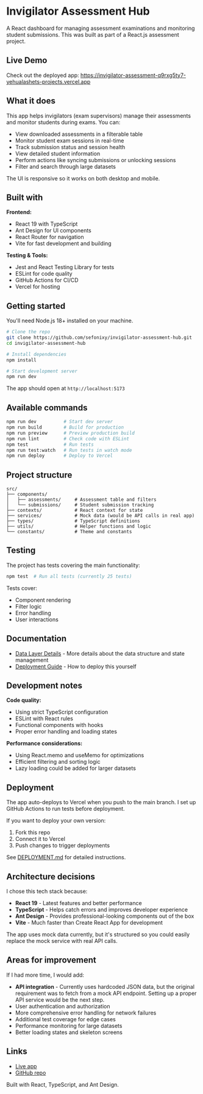 # Invigilator Assessment Hub

A React dashboard for managing assessment examinations and monitoring student submissions. This was built as part of a React.js assessment project.

## Live Demo

Check out the deployed app: https://invigilator-assessment-q9rxg5ty7-yehualashets-projects.vercel.app

## What it does

This app helps invigilators (exam supervisors) manage their assessments and monitor students during exams. You can:

- View downloaded assessments in a filterable table
- Monitor student exam sessions in real-time  
- Track submission status and session health
- View detailed student information
- Perform actions like syncing submissions or unlocking sessions
- Filter and search through large datasets

The UI is responsive so it works on both desktop and mobile.

## Built with

**Frontend:**
- React 19 with TypeScript
- Ant Design for UI components
- React Router for navigation
- Vite for fast development and building

**Testing & Tools:**
- Jest and React Testing Library for tests
- ESLint for code quality
- GitHub Actions for CI/CD
- Vercel for hosting

## Getting started

You'll need Node.js 18+ installed on your machine.

```bash
# Clone the repo
git clone https://github.com/sefonixy/invigilator-assessment-hub.git
cd invigilator-assessment-hub

# Install dependencies
npm install

# Start development server
npm run dev
```

The app should open at `http://localhost:5173`

## Available commands

```bash
npm run dev          # Start dev server
npm run build        # Build for production  
npm run preview      # Preview production build
npm run lint         # Check code with ESLint
npm test             # Run tests
npm run test:watch   # Run tests in watch mode
npm run deploy       # Deploy to Vercel
```

## Project structure

```
src/
├── components/
│   ├── assessments/     # Assessment table and filters
│   └── submissions/     # Student submission tracking
├── contexts/            # React context for state
├── services/            # Mock data (would be API calls in real app)
├── types/               # TypeScript definitions
├── utils/               # Helper functions and logic
└── constants/           # Theme and constants
```

## Testing

The project has tests covering the main functionality:

```bash
npm test  # Run all tests (currently 25 tests)
```

Tests cover:
- Component rendering
- Filter logic
- Error handling
- User interactions

## Documentation

- [Data Layer Details](./docs/data-layer-readme.md) - More details about the data structure and state management
- [Deployment Guide](./DEPLOYMENT.md) - How to deploy this yourself

## Development notes

**Code quality:**
- Using strict TypeScript configuration
- ESLint with React rules
- Functional components with hooks
- Proper error handling and loading states

**Performance considerations:**
- Using React.memo and useMemo for optimizations
- Efficient filtering and sorting logic
- Lazy loading could be added for larger datasets

## Deployment

The app auto-deploys to Vercel when you push to the main branch. I set up GitHub Actions to run tests before deployment.

If you want to deploy your own version:
1. Fork this repo
2. Connect it to Vercel
3. Push changes to trigger deployments

See [DEPLOYMENT.md](./DEPLOYMENT.md) for detailed instructions.

## Architecture decisions

I chose this tech stack because:
- **React 19** - Latest features and better performance
- **TypeScript** - Helps catch errors and improves developer experience  
- **Ant Design** - Provides professional-looking components out of the box
- **Vite** - Much faster than Create React App for development

The app uses mock data currently, but it's structured so you could easily replace the mock service with real API calls.

## Areas for improvement

If I had more time, I would add:
- **API integration** - Currently uses hardcoded JSON data, but the original requirement was to fetch from a mock API endpoint. Setting up a proper API service would be the next step.
- User authentication and authorization  
- More comprehensive error handling for network failures
- Additional test coverage for edge cases
- Performance monitoring for large datasets
- Better loading states and skeleton screens

## Links

- [Live app](https://invigilator-assessment-q9rxg5ty7-yehualashets-projects.vercel.app)
- [GitHub repo](https://github.com/sefonixy/invigilator-assessment-hub)

Built with React, TypeScript, and Ant Design.
